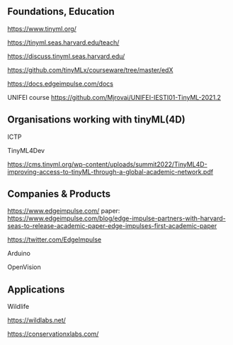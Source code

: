 
## Foundations, Education

https://www.tinyml.org/

https://tinyml.seas.harvard.edu/teach/

https://discuss.tinyml.seas.harvard.edu/

https://github.com/tinyMLx/courseware/tree/master/edX

https://docs.edgeimpulse.com/docs

UNIFEI course https://github.com/Mjrovai/UNIFEI-IESTI01-TinyML-2021.2

## Organisations working with tinyML(4D)

ICTP

TinyML4Dev

https://cms.tinyml.org/wp-content/uploads/summit2022/TinyML4D-improving-access-to-tinyML-through-a-global-academic-network.pdf


## Companies & Products

https://www.edgeimpulse.com/
paper: https://www.edgeimpulse.com/blog/edge-impulse-partners-with-harvard-seas-to-release-academic-paper-edge-impulses-first-academic-paper

https://twitter.com/EdgeImpulse

Arduino

OpenVision



## Applications

Wildlife

https://wildlabs.net/

https://conservationxlabs.com/
